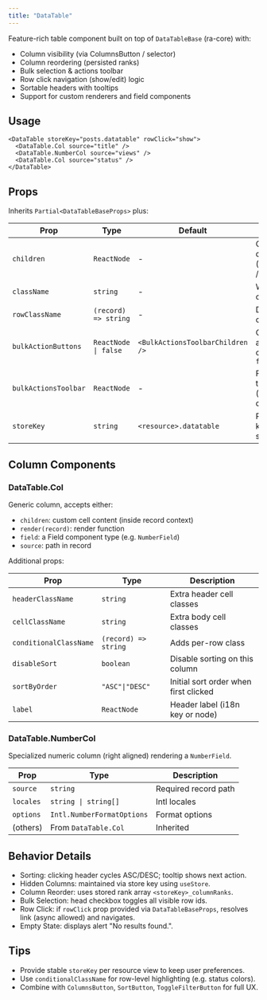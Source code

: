 ```yaml
---
title: "DataTable"
---
```


Feature-rich table component built on top of `DataTableBase` (ra-core) with:

- Column visibility (via ColumnsButton / selector)
- Column reordering (persisted ranks)
- Bulk selection & actions toolbar
- Row click navigation (show/edit) logic
- Sortable headers with tooltips
- Support for custom renderers and field components

## Usage

```tsx
<DataTable storeKey="posts.datatable" rowClick="show">
  <DataTable.Col source="title" />
  <DataTable.NumberCol source="views" />
  <DataTable.Col source="status" />
</DataTable>
```

## Props

Inherits `Partial<DataTableBaseProps>` plus:

| Prop | Type | Default | Description |
|------|------|---------|-------------|
| `children` | `ReactNode` | - | Column definitions (`DataTable.Col` / custom) |
| `className` | `string` | - | Wrapper classes |
| `rowClassName` | `(record) => string` | - | Dynamic row classes |
| `bulkActionButtons` | `ReactNode \| false` | `<BulkActionsToolbarChildren />` | Custom bulk action buttons or disable with `false` |
| `bulkActionsToolbar` | `ReactNode` | - | Full custom toolbar (overrides default) |
| `storeKey` | `string` | `<resource>.datatable` | Persistence key for column state |

## Column Components

### DataTable.Col

Generic column, accepts either:

- `children`: custom cell content (inside record context)
- `render(record)`: render function
- `field`: a Field component type (e.g. `NumberField`)
- `source`: path in record

Additional props:

| Prop | Type | Description |
|------|------|-------------|
| `headerClassName` | `string` | Extra header cell classes |
| `cellClassName` | `string` | Extra body cell classes |
| `conditionalClassName` | `(record) => string` | Adds per-row class |
| `disableSort` | `boolean` | Disable sorting on this column |
| `sortByOrder` | `"ASC"\|"DESC"` | Initial sort order when first clicked |
| `label` | `ReactNode` | Header label (i18n key or node) |

### DataTable.NumberCol

Specialized numeric column (right aligned) rendering a `NumberField`.

| Prop | Type | Description |
|------|------|-------------|
| `source` | `string` | Required record path |
| `locales` | `string \| string[]` | Intl locales |
| `options` | `Intl.NumberFormatOptions` | Format options |
| (others) | From `DataTable.Col` | Inherited |

## Behavior Details

- Sorting: clicking header cycles ASC/DESC; tooltip shows next action.
- Hidden Columns: maintained via store key using `useStore`.
- Column Reorder: uses stored rank array `<storeKey>_columnRanks`.
- Bulk Selection: head checkbox toggles all visible row ids.
- Row Click: if `rowClick` prop provided via `DataTableBaseProps`, resolves link (async allowed) and navigates.
- Empty State: displays alert "No results found.".

## Tips

- Provide stable `storeKey` per resource view to keep user preferences.
- Use `conditionalClassName` for row-level highlighting (e.g. status colors).
- Combine with `ColumnsButton`, `SortButton`, `ToggleFilterButton` for full UX.
